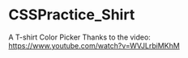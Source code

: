 # CSSPractice_Shirt
A T-shirt Color Picker
Thanks to the video:
https://www.youtube.com/watch?v=WVJLrbiMKhM
